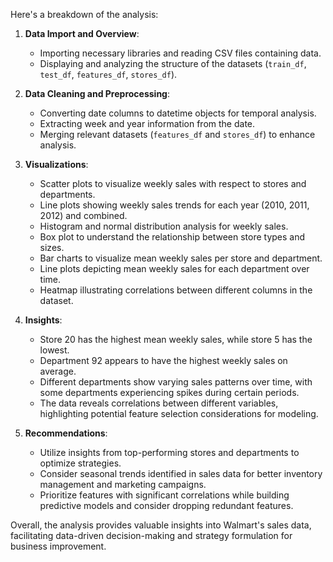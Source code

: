 Here's a breakdown of the analysis:

1. **Data Import and Overview**:
   - Importing necessary libraries and reading CSV files containing data.
   - Displaying and analyzing the structure of the datasets (`train_df`, `test_df`, `features_df`, `stores_df`).

2. **Data Cleaning and Preprocessing**:
   - Converting date columns to datetime objects for temporal analysis.
   - Extracting week and year information from the date.
   - Merging relevant datasets (`features_df` and `stores_df`) to enhance analysis.

3. **Visualizations**:
   - Scatter plots to visualize weekly sales with respect to stores and departments.
   - Line plots showing weekly sales trends for each year (2010, 2011, 2012) and combined.
   - Histogram and normal distribution analysis for weekly sales.
   - Box plot to understand the relationship between store types and sizes.
   - Bar charts to visualize mean weekly sales per store and department.
   - Line plots depicting mean weekly sales for each department over time.
   - Heatmap illustrating correlations between different columns in the dataset.

4. **Insights**:
   - Store 20 has the highest mean weekly sales, while store 5 has the lowest.
   - Department 92 appears to have the highest weekly sales on average.  
   - Different departments show varying sales patterns over time, with some departments experiencing spikes during certain periods.
   - The data reveals correlations between different variables, highlighting potential feature selection considerations for modeling.

5. **Recommendations**:
   - Utilize insights from top-performing stores and departments to optimize strategies.
   - Consider seasonal trends identified in sales data for better inventory management and marketing campaigns.
   - Prioritize features with significant correlations while building predictive models and consider dropping redundant features.

Overall, the analysis provides valuable insights into Walmart's sales data, facilitating data-driven decision-making and strategy formulation for business improvement.

